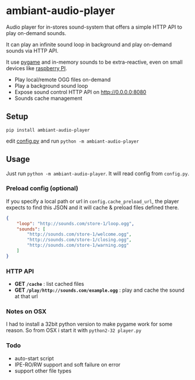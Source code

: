 
# ambiant-audio-player

Audio player for in-stores sound-system that offers a simple HTTP API to play on-demand sounds.

It can play an infinite sound loop in background and play on-demand sounds via HTTP API.

It use [pygame](http://pygame.org) and in-memory sounds to be extra-reactive, even on small devices like [raspberry PI](https://www.raspberrypi.org/).

 - Play local/remote OGG files on-demand
 - Play a background sound loop
 - Expose sound control HTTP API on http://0.0.0.0:8080
 - Sounds cache management

## Setup

`pip install ambiant-audio-player`

edit [config.py](./config.py.sample) and run `python -m ambiant-audio-player`

## Usage

Just run `python -m ambiant-audio-player`.
It will read config from `config.py`.

### Preload config (optional)

If you specify a local path or url in `config.cache_preload_url`, the player expects to find this JSON and it will cache & preload files defined there.

```json
{
    "loop": "http://sounds.com/store-1/loop.ogg",
    "sounds": [
        "http://sounds.com/store-1/welcome.ogg",
        "http://sounds.com/store-1/closing.ogg",
        "http://sounds.com/store-1/warning.ogg"
    ]
}
```

### HTTP API

 - **GET `/cache`** : list cached files
 - **GET `/play/http://sounds.com/example.ogg`** : play and cache the sound at that url


### Notes on OSX

I had to install a 32bit python version to make pygame work for some reason.
So from OSX i start it with `python2-32 player.py`

### Todo
 - auto-start script
 - IPE-RO/RW support and soft failure on error
 - support other file types
